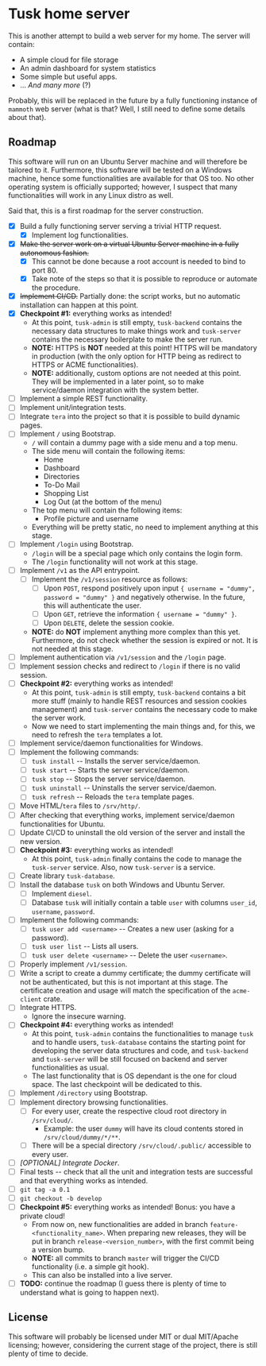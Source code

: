 # Tusk home server

This is another attempt to build a web server for my home. The server will contain:
- A simple cloud for file storage
- An admin dashboard for system statistics
- Some simple but useful apps.
- ... _And many more_ (?)

Probably, this will be replaced in the future by a fully functioning instance of `mammoth` web server (what is that?
Well, I still need to define some details about that).

## Roadmap

This software will run on an Ubuntu Server machine and will therefore be tailored to it. Furthermore, this software
will be tested on a Windows machine, hence some functionalities are available for that OS too. No other operating
system is officially supported; however, I suspect that many functionalities will work in any Linux distro as well.

Said that, this is a first roadmap for the server construction.
- [x] Build a fully functioning server serving a trivial HTTP request.
  - [x] Implement log functionalities.
- [x] ~~Make the server work on a virtual Ubuntu Server machine in a fully autonomous fashion.~~
  - [x] This cannot be done because a root account is needed to bind to port 80. 
  - [x] Take note of the steps so that it is possible to reproduce or automate the procedure.
- [x] ~~Implement CI/CD.~~ Partially done: the script works, but no automatic installation can happen at this point. 
- [x] **Checkpoint #1:** everything works as intended!
  - At this point, `tusk-admin` is still empty, `tusk-backend` contains the necessary data structures to make things
    work and `tusk-server` contains the necessary boilerplate to make the server run.
  - **NOTE:** HTTPS is **NOT** needed at this point! HTTPS will be mandatory in production (with the only option for
    HTTP being as redirect to HTTPS or ACME functionalities).
  - **NOTE:** additionally, custom options are not needed at this point. They will be implemented in a later point,
    so to make service/daemon integration with the system better.
- [ ] Implement a simple REST functionality.
- [ ] Implement unit/integration tests.
- [ ] Integrate `tera` into the project so that it is possible to build dynamic pages.
- [ ] Implement `/` using Bootstrap.
  - `/` will contain a dummy page with a side menu and a top menu.
  - The side menu will contain the following items:
    - Home
    - Dashboard
    - Directories
    - To-Do Mail
    - Shopping List
    - Log Out (at the bottom of the menu)
  - The top menu will contain the following items:
    - Profile picture and username
  - Everything will be pretty static, no need to implement anything at this stage.
- [ ] Implement `/login` using Bootstrap.
  - `/login` will be a special page which only contains the login form.
  - The `/login` functionality will not work at this stage.
- [ ] Implement `/v1` as the API entrypoint.
  - [ ] Implement the `/v1/session` resource as follows:
    - [ ] Upon `POST`, respond positively upon input `{ username = "dummy", password = "dummy" }` and negatively
      otherwise. In the future, this will authenticate the user.
    - [ ] Upon `GET`, retrieve the information `{ username = "dummy" }`.
    - [ ] Upon `DELETE`, delete the session cookie.
  - **NOTE:** do **NOT** implement anything more complex than this yet. Furthermore, do not check whether the session is
    expired or not. It is not needed at this stage.
- [ ] Implement authentication via `/v1/session` and the `/login` page.
- [ ] Implement session checks and redirect to `/login` if there is no valid session.
- [ ] **Checkpoint #2:** everything works as intended!
  - At this point, `tusk-admin` is still empty, `tusk-backend` contains a bit more stuff (mainly to handle REST
    resources and session cookies management) and `tusk-server` contains the necessary code to make the server work.
  - Now we need to start implementing the main things and, for this, we need to refresh the `tera` templates a lot.
- [ ] Implement service/daemon functionalities for Windows.
- [ ] Implement the following commands:
  - [ ] `tusk install` -- Installs the server service/daemon.
  - [ ] `tusk start` -- Starts the server service/daemon.
  - [ ] `tusk stop` -- Stops the server service/daemon.
  - [ ] `tusk uninstall` -- Uninstalls the server service/daemon.
  - [ ] `tusk refresh` -- Reloads the `tera` template pages.
- [ ] Move HTML/`tera` files to `/srv/http/`. 
- [ ] After checking that everything works, implement service/daemon functionalities for Ubuntu.
- [ ] Update CI/CD to uninstall the old version of the server and install the new version.
- [ ] **Checkpoint #3:** everything works as intended!
  - At this point, `tusk-admin` finally contains the code to manage the `tusk-server` service. Also, now `tusk-server`
    is a service.
- [ ] Create library `tusk-database`.
- [ ] Install the database `tusk` on both Windows and Ubuntu Server.
  - [ ] Implement `diesel`.
  - [ ] Database `tusk` will initially contain a table `user` with columns `user_id`, `username`, `password`.
- [ ] Implement the following commands:
  - [ ] `tusk user add <username>` -- Creates a new user (asking for a password).
  - [ ] `tusk user list` -- Lists all users.
  - [ ] `tusk user delete <username>` -- Delete the user `<username>`.
- [ ] Properly implement `/v1/session`.
- [ ] Write a script to create a dummy certificate; the dummy certificate will not be authenticated, but this is not
  important at this stage. The certificate creation and usage will match the specification of the `acme-client` crate.
- [ ] Integrate HTTPS.
  - Ignore the insecure warning.
- [ ] **Checkpoint #4:** everything works as intended!
  - At this point, `tusk-admin` contains the functionalities to manage `tusk` and to handle users, `tusk-database`
    contains the starting point for developing the server data structures and code, and `tusk-backend` and `tusk-server`
    will be still focused on backend and server functionalities as usual.
  - The last functionality that is OS dependant is the one for cloud space. The last checkpoint will be dedicated to
    this.
- [ ] Implement `/directory` using Bootstrap.
- [ ] Implement directory browsing functionalities.
  - [ ] For every user, create the respective cloud root directory in `/srv/cloud/`.
    - Example: the user `dummy` will have its cloud contents stored in `/srv/cloud/dummy/*/**`.
  - [ ] There will be a special directory `/srv/cloud/.public/` accessible to every user.
- [ ] _[OPTIONAL] Integrate Docker_.
- [ ] Final tests -- check that all the unit and integration tests are successful and that everything works as intended.
- [ ] `git tag -a 0.1`
- [ ] `git checkout -b develop`
- [ ] **Checkpoint #5:** everything works as intended! Bonus: you have a private cloud!
  - From now on, new functionalities are added in branch `feature-<functionality_name>`. When preparing new releases,
    they will be put in branch `release-<version_number>`, with the first commit being a version bump.
  - **NOTE:** all commits to branch `master` will trigger the CI/CD functionality (i.e. a simple git hook).
  - This can also be installed into a live server.
- [ ] **TODO:** continue the roadmap (I guess there is plenty of time to understand what is going to happen next).

## License

This software will probably be licensed under MIT or dual MIT/Apache licensing; however, considering the current stage
of the project, there is still plenty of time to decide.